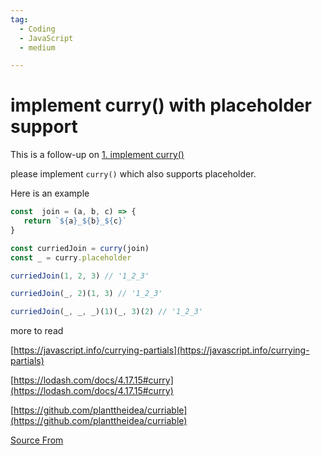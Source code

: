 ```yaml
---
tag:
  - Coding
  - JavaScript
  - medium

---
```

  
# implement curry() with placeholder support

This is a follow-up on [1\. implement curry()](/problem/implement-curry)

please implement `curry()` which also supports placeholder.

Here is an example

```js
const  join = (a, b, c) => {
   return `${a}_${b}_${c}`
}

const curriedJoin = curry(join)
const _ = curry.placeholder

curriedJoin(1, 2, 3) // '1_2_3'

curriedJoin(_, 2)(1, 3) // '1_2_3'

curriedJoin(_, _, _)(1)(_, 3)(2) // '1_2_3'
```

more to read

[https://javascript.info/currying-partials](https://javascript.info/currying-partials)

[https://lodash.com/docs/4.17.15#curry](https://lodash.com/docs/4.17.15#curry)

[https://github.com/planttheidea/curriable](https://github.com/planttheidea/curriable)


[Source From](https://bigfrontend.dev/problem/implement-curry-with-placeholder)

  